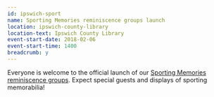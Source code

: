 ```yaml
---
id: ipswich-sport
name: Sporting Memories reminiscence groups launch
location: ipswich-county-library
location-text: Ipswich County Library
event-start-date: 2018-02-06
event-start-time: 1400
breadcrumb: y
---
```


Everyone is welcome to the official launch of our [Sporting Memories reminiscence groups](/news/sporting-memories/). Expect special guests and displays of sporting memorabilia!
